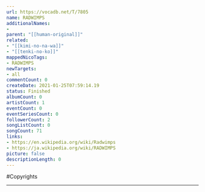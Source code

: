 ```yaml
---
url: https://vocadb.net/T/7805
name: RADWIMPS
additionalNames: 
- 
parent: "[[human-original]]"
related:
- "[[kimi-no-na-wa]]"
- "[[tenki-no-ko]]"
mappedNicoTags:
- RADWIMPS
newTargets:
- all
commentCount: 0
createDate: 2021-01-25T07:59:14.19
status: Finished
albumCount: 0
artistCount: 1
eventCount: 0
eventSeriesCount: 0
followerCount: 2
songListCount: 0
songCount: 71
links: 
- https://en.wikipedia.org/wiki/Radwimps
- https://ja.wikipedia.org/wiki/RADWIMPS
picture: false
descriptionLength: 0
---
```


#Copyrights



---

